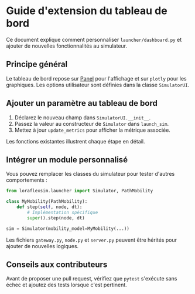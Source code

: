 # Guide d'extension du tableau de bord

Ce document explique comment personnaliser `launcher/dashboard.py` et ajouter de
nouvelles fonctionnalités au simulateur.

## Principe général

Le tableau de bord repose sur [Panel](https://panel.holoviz.org/) pour
l'affichage et sur `plotly` pour les graphiques. Les options utilisateur sont
définies dans la classe `SimulatorUI`.

## Ajouter un paramètre au tableau de bord

1. Déclarez le nouveau champ dans `SimulatorUI.__init__`.
2. Passez la valeur au constructeur de `Simulator` dans `launch_sim`.
3. Mettez à jour `update_metrics` pour afficher la métrique associée.

Les fonctions existantes illustrent chaque étape en détail.

## Intégrer un module personnalisé

Vous pouvez remplacer les classes du simulateur pour tester d'autres
comportements :

```python
from loraflexsim.launcher import Simulator, PathMobility

class MyMobility(PathMobility):
    def step(self, node, dt):
        # Implémentation spécifique
        super().step(node, dt)

sim = Simulator(mobility_model=MyMobility(...))
```

Les fichiers `gateway.py`, `node.py` et `server.py` peuvent être hérités pour
ajouter de nouvelles logiques.

## Conseils aux contributeurs

Avant de proposer une pull request, vérifiez que `pytest` s'exécute sans échec et ajoutez des tests lorsque c'est pertinent.
